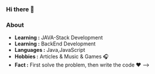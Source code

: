 ### Hi there 👋

### About

-  **Learning :** JAVA-Stack Development
-  **Learning :** BackEnd Development
-  **Languages :** Java,JavaScript
-  **Hobbies :** Articles & Music & Games :headphones:
-  **Fact :** First solve the problem, then write the code :heart: 
-->
